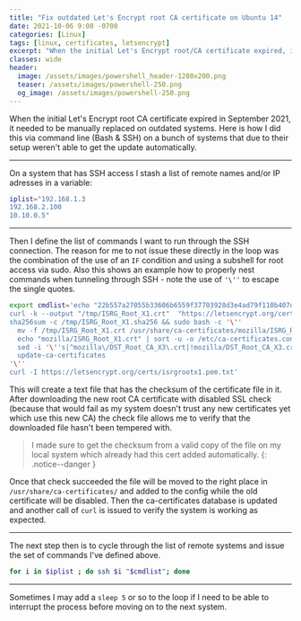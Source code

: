 ```yaml
---
title: "Fix outdated Let's Encrypt root CA certificate on Ubuntu 14"
date: 2021-10-06 9:00 -0700
categories: [Linux]
tags: [linux, certificates, letsencrypt]
excerpt: "When the initial Let's Encrypt root/CA certificate expired, it needed to be manually replaced on outdated systems. Here is one way to do this."
classes: wide
header:
  image: /assets/images/powershell_header-1280x200.png
  teaser: /assets/images/powershell-250.png
  og_image: /assets/images/powershell-250.png
---
```

When the initial Let's Encrypt root CA certificate expired in September 2021, it needed to be manually replaced on outdated systems. Here is how I did this via command line (Bash & SSH) on a bunch of systems that due to their setup weren't able to get the update automatically.

---

On a system that has SSH access I stash a list of remote names and/or IP adresses in a variable:

```bash
iplist="192.168.1.3
192.168.2.100
10.10.0.5"
```

---

Then I define the list  of commands I want to run through the SSH connection. The reason for me to not issue these directly in the loop was the combination of the use of an `IF` condition and using a subshell for root access via sudo. Also this shows an example how to properly nest commands when tunneling through SSH - note the use of `'\''` to escape the single quotes.

```bash
export cmdlist='echo "22b557a27055b33606b6559f37703928d3e4ad79f110b407d04986e1843543d1  /tmp/ISRG_Root_X1.crt" > /tmp/ISRG_Root_X1.sha256
curl -k --output "/tmp/ISRG_Root_X1.crt"  "https://letsencrypt.org/certs/isrgrootx1.pem.txt"
sha256sum -c /tmp/ISRG_Root_X1.sha256 && sudo bash -c '\''
  mv -f /tmp/ISRG_Root_X1.crt /usr/share/ca-certificates/mozilla/ISRG_Root_X1.crt; 
  echo "mozilla/ISRG_Root_X1.crt" | sort -u -o /etc/ca-certificates.conf -m - /etc/ca-certificates.conf; 
  sed -i '\''s|^mozilla\/DST_Root_CA_X3\.crt|!mozilla/DST_Root_CA_X3.crt|'\'' /etc/ca-certificates.conf;
  update-ca-certificates
'\''
curl -I https://letsencrypt.org/certs/isrgrootx1.pem.txt'
```

This will create a text file that has the checksum of the certificate file in it. After downloading the new root CA certificate with disabled SSL check (because that would fail as my system doesn't trust any new certificates yet which use this new CA) the check file allows me to verify that the downloaded file hasn't been tempered with.

>I made sure to get the checksum from a valid copy of the file on my local system which already had this cert added automatically.
{: .notice--danger }

Once that check succeeded the file will be moved to the right place in `/usr/share/ca-certificates/` and added to the config while the old certificate will be disabled. Then the ca-certificates database is updated and another call of `curl` is issued to verify the system is working as expected.

---

The next step then is to cycle through the list of remote systems and issue the set of commands I've defined above.

```bash
for i in $iplist ; do ssh $i "$cmdlist"; done
```

---

Sometimes I may add a `sleep 5` or so to the loop if I need to be able to interrupt the process before moving on to the next system.
